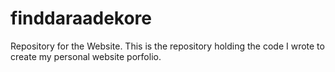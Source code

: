 # finddaraadekore
Repository for the Website.
This is the repository holding the code I wrote to create my personal website porfolio.
